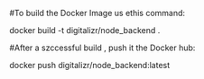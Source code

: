 #To build the Docker Image us ethis command:

docker build -t digitalizr/node_backend .   

#After a szccessful build , push it the Docker hub:

docker push  digitalizr/node_backend:latest 